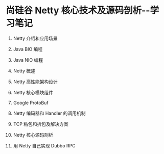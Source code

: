 # 尚硅谷 Netty 核心技术及源码剖析--学习笔记

1. Netty 介绍和应用场景
2. Java BIO 编程
3. Java NIO 编程

4. Netty 概述
5. Netty 高性能架构设计
6. Netty 核心模块组件
7. Google ProtoBuf
8. Netty 编码器和 Handler 的调用机制
9. TCP 粘包和拆包及解决方案
10. Netty 核心源码剖析
11. 用 Netty 自己实现 Dubbo RPC